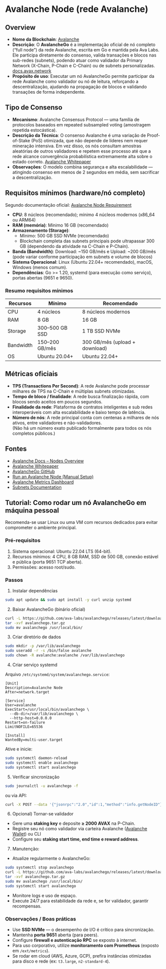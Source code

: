 # Avalanche Node (rede Avalanche)

## Overview

- **Nome da Blockchain**: [Avalanche](avax.network)
- **Descrição**: O **AvalancheGo** é a implementação oficial de nó completo (“full node”) da rede Avalanche, escrita em Go e mantida pela Ava Labs. Ele participa diretamente do consenso, valida transações e blocos nas sub-redes (subnets), podendo atuar como validador da Primary Network (X-Chain, P-Chain e C-Chain) ou de subnets personalizadas. [docs.avax.network](docs.avax.network)
- **Propósito de uso**: Executar um nó AvalancheGo permite participar da rede Avalanche como validador ou nó de leitura, reforçando a descentralização, ajudando na propagação de blocos e validando transações de forma independente.

## Tipo de Consenso
- **Mecanismo**: Avalanche Consensus Protocol — uma família de protocolos baseados em repeated subsampled voting (amostragem repetida estocástica).
- **Descrição da Técnica**: O consenso Avalanche é uma variação de Proof-of-Stake (PoS) otimizada, que não depende de líderes nem requer mineração intensiva. Em vez disso, os nós consultam amostras aleatórias de outros validadores e repetem esse processo até que a rede alcance convergência probabilística extremamente alta sobre o estado correto. [Avalanche Whitepaper](https://avax.network/whitepapers/)
- **Observações**: O modelo combina segurança e alta escalabilidade — atingindo consenso em menos de 2 segundos em média, sem sacrificar a descentralização.

## Requisitos mínimos (hardware/nó completo)
Segundo documentação oficial: [Avalanche Node Requirement](https://docs.avax.network/nodes/run/node-manual-setup/)
- **CPU**: 8 núcleos (recomendado); mínimo 4 núcleos modernos (x86_64 ou ARM64)
- **RAM (memória)**: Mínimo 16 GB (recomendado)
- **Armazenamento (Storage)**:
    - Mínimo: 500 GB SSD NVMe (recomendado)
    - Blockchain completa das subnets principais pode ultrapassar 300 GB (dependendo da atividade na C-Chain e P-Chain).
- **Banda (Bandwidth)**: Download: ~150 GB/mês e Upload: ~200 GB/mês (pode variar conforme participação em subnets e volume de blocos)
- **Sistema Operacional**: Linux (Ubuntu 22.04+ recomendado), macOS, Windows (menos comum).
- **Dependências**: Go >= 1.20, systemd (para execução como serviço), portas abertas (9651 e 9650).

### Resumo requisitos mínimos
| Recursos  | Mínimo         | Recomendado                     |
|-----------|----------------|---------------------------------|
| CPU       | 4 núcleos      | 8 núcleos modernos              |
| RAM       | 8 GB           | 16 GB                           |
| Storage   | 300–500 GB SSD | 1 TB SSD NVMe                   |
| Bandwidth | 150–200 GB/mês | 300 GB/mês (upload + download)  | 
| OS        | Ubuntu 20.04+  | Ubuntu 22.04+                   |

## Métricas oficiais
- **TPS (Transactions Per Second)**: A rede Avalanche pode processar milhares de TPS na C-Chain e múltiplas subnets otimizadas.
- **Tempo de bloco / finalidade**: A rede busca finalização rápida, com blocos sendo aceitos em poucos segundos.
- **Finalidade da rede**: Plataforma de contratos inteligentes e sub redes interoperáveis com alta escalabilidade e baixo tempo de latência.
- **Número de nós**: A rede principal conta com centenas a milhares de nós ativos, entre validadores e não-validadores.  
  (Não há um número exato publicado formalmente para todos os nós completos públicos.)

## Fontes
- [Avalanche Docs – Nodes Overview](https://docs.avax.network/nodes/)
- [Avalanche Whitepaper](https://avax.network/whitepapers/)
- [AvalancheGo GitHub](https://github.com/ava-labs/avalanchego)
- [Run an Avalanche Node (Manual Setup)](https://docs.avax.network/nodes/run/node-manual-setup/)
- [Avalanche Metrics Dashboard](https://avascan.info/)
- [Subnets Documentation](https://docs.avax.network/subnets/)

## Tutorial: Como rodar um nó AvalancheGo em máquina pessoal
Recomenda-se usar Linux ou uma VM com recursos dedicados para evitar comprometer o ambiente principal.

### Pré-requisitos
1. Sistema operacional: Ubuntu 22.04 LTS (64-bit).
2. Recursos mínimos: 4 CPU, 8 GB RAM, SSD de 500 GB, conexão estável e pública (porta 9651 TCP aberta).
3. Permissões: acesso root/sudo.

### Passos
1. Instalar dependências
```bash
sudo apt update && sudo apt install -y curl unzip systemd
```

2. Baixar AvalancheGo (binário oficial)
```bash
curl -L https://github.com/ava-labs/avalanchego/releases/latest/download/avalanchego-linux-amd64.tar.gz -o avalanchego.tar.gz
tar -xvf avalanchego.tar.gz
sudo mv avalanchego /usr/local/bin/
```

3. Criar diretório de dados
```bash
sudo mkdir -p /var/lib/avalanchego
sudo useradd -r -s /bin/false avalanche
sudo chown -R avalanche:avalanche /var/lib/avalanchego
```

4. Criar serviço systemd

Arquivo ```/etc/systemd/system/avalanchego.service```:

```
[Unit]
Description=Avalanche Node
After=network.target

[Service]
User=avalanche
ExecStart=/usr/local/bin/avalanchego \
  --db-dir=/var/lib/avalanchego \
  --http-host=0.0.0.0
Restart=on-failure
LimitNOFILE=65536

[Install]
WantedBy=multi-user.target
```

Ative e inicie:

```bash
sudo systemctl daemon-reload
sudo systemctl enable avalanchego
sudo systemctl start avalanchego
```

5. Verificar sincronização
```bash
sudo journalctl -u avalanchego -f
```
ou via API:
```bash
curl -X POST --data '{"jsonrpc":"2.0","id":1,"method":"info.getNodeID"}' -H 'content-type:application/json;' 127.0.0.1:9650/ext/info
```

6. Opcional) Tornar-se validador
- Gere uma **staking key** e deposite **≥ 2000 AVAX** na P-Chain.
- Registre seu nó como validador via carteira Avalanche ([Avalanche Wallet](https://wallet.avax.network/)) ou CLI
- Configure seu **staking start time, end time e reward address**.

7. Manutenção:
- Atualize regularmente o AvalancheGo:
```bash
sudo systemctl stop avalanchego
curl -L https://github.com/ava-labs/avalanchego/releases/latest/download/avalanchego-linux-amd64.tar.gz -o avalanchego.tar.gz
tar -xvf avalanchego.tar.gz
sudo mv avalanchego /usr/local/bin/
sudo systemctl start avalanchego
```
- Monitore logs e uso de espaço.
- Execute 24/7 para estabilidade da rede e, se for validador, garantir recompensas.


### Observações / Boas práticas
- Use **SSD NVMe** — o desempenho de I/O é crítico para sincronização.
- Mantenha **porta 9651** aberta (para peers).
- Configure **firewall e autenticação RPC** se exposto à internet.
- Para uso corporativo, utilize **monitoramento com Prometheus** (exposto em ```/ext/metrics```).
- Se rodar em cloud (AWS, Azure, GCP), prefira instâncias otimizadas para disco e rede (ex: ```t3.large```, ```n2-standard-4```).
